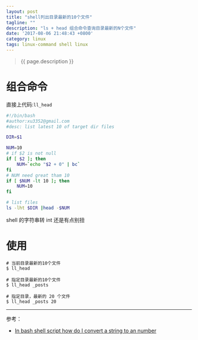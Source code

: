 ```yaml
---
layout: post
title: "shell列出目录最新的10个文件"
tagline: ""
description: "ls + head 组合命令查询目录最新的N个文件"
date: '2017-08-06 21:48:43 +0800'
category: linux
tags: linux-command shell linux
---
```

> {{ page.description }}

# 组合命令
直接上代码:`ll_head`
```bash
#!/bin/bash
#author:xu3352@gmail.com
#desc: list latest 10 of target dir files

DIR=$1

NUM=10
# if $2 is not null
if [ $2 ]; then
    NUM=`echo "$2 + 0" | bc`
fi
# NUM need great tham 10
if [ $NUM -lt 10 ]; then
    NUM=10
fi

# list files
ls -lht $DIR |head -$NUM
```
shell 的字符串转 int 还是有点别扭

# 使用
```shell
# 当前目录最新的10个文件
$ ll_head

# 指定目录最新的10个文件
$ ll_head _posts

# 指定目录，最新的 20 个文件
$ ll_head _posts 20
```

---

参考：
- [In bash shell script how do I convert a string to an number](https://stackoverflow.com/questions/1786888/in-bash-shell-script-how-do-i-convert-a-string-to-an-number)

